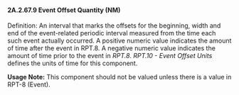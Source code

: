 #### 2A.2.67.9 Event Offset Quantity (NM)

Definition: An interval that marks the offsets for the beginning, width and end of the event-related periodic interval measured from the time each such event actually occurred. A positive numeric value indicates the amount of time after the event in RPT.8. A negative numeric value indicates the amount of time prior to the event in _RPT.8_. _RPT.10 - Event Offset Units_ defines the units of time for this component.

**Usage Note:** This component should not be valued unless there is a value in RPT-8 (Event).
